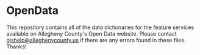 # OpenData
This repository contains all of the data dictionaries for the feature services available on Allegheny County's Open Data website. Please contact gishelp@alleghenycounty.us if there are any errors found in these files. Thanks!

